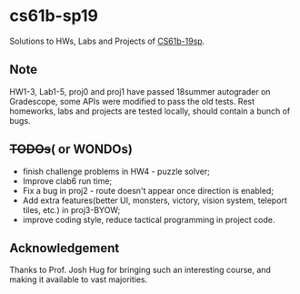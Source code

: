 # cs61b-sp19
Solutions to HWs, Labs and Projects of [CS61b-19sp](https://sp19.datastructur.es). 

## Note
HW1-3, Lab1-5, proj0 and proj1 have passed 18summer autograder on Gradescope, some APIs were modified to pass the old tests. 
Rest homeworks, labs and projects are tested locally, should contain a bunch of bugs.

## ~~TODOs~~( or WONDOs)
- finish challenge problems in HW4 - puzzle solver;
- Improve clab6 run time;
- Fix a bug in proj2 - route doesn't appear once direction is enabled;
- Add extra features(better UI, monsters, victory, vision system, teleport tiles, etc.) in proj3-BYOW;
- improve coding style, reduce tactical programming in project code.

## Acknowledgement
Thanks to Prof. Josh Hug for bringing such an interesting course, and making it available to vast majorities.
